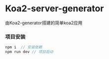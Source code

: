 # Koa2-server-generator

由Koa2-generator搭建的简单koa2应用

### 项目安装

````javascript
npm i  // 安装依赖
npm run dev // 项目启动
````

###

